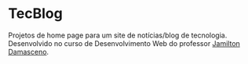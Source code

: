 # TecBlog
Projetos de home page para um site de notícias/blog de tecnologia.
Desenvolvido no curso de Desenvolvimento Web do professor [Jamilton Damasceno](https://jamiltondamasceno.com.br/).
